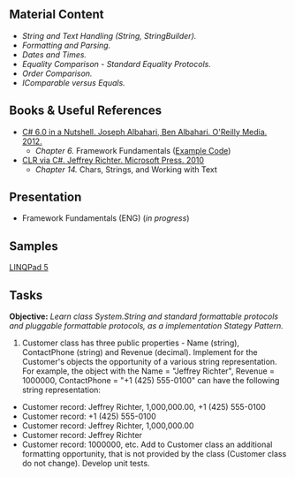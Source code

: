 ## Material Content 
- *String and Text Handling (String, StringBuilder).*
- *Formatting and Parsing.*
- *Dates and Times.*
- *Equality Comparison - Standard Equality Protocols.*
- *Order Comparison.*
- *IComparable versus Equals.*

## Books & Useful References 
- [C# 6.0 in a Nutshell. Joseph Albahari, Ben Albahari. O'Reilly Media. 2012.](http://shop.oreilly.com/product/0636920040323.do)
   - *Chapter 6.* Framework Fundamentals ([Example Code](http://www.albahari.com/nutshell/ch06.aspx))
- [CLR via C#. Jeffrey Richter. Microsoft Press. 2010](https://www.goodreads.com/book/show/7121415-clr-via-c)
   - *Chapter 14.* Chars, Strings, and Working with Text

## Presentation 
- Framework Fundamentals (ENG) (*in progress*)

## Samples 
[LINQPad 5](https://github.com/EPM-RD-NETLAB/.NET-Framework-modules/tree/master/M7.%20Framework%20Fundamentals/Samples/LINQPad)

## Tasks  
**Objective:** *Learn class System.String and standard formattable protocols and pluggable formattable protocols, as a implementation Stategy Pattern.* 
1. Customer class has three public properties - Name (string), ContactPhone (string) and Revenue (decimal). Implement for the Customer's objects the opportunity of a various string representation. For example, the object with the Name = "Jeffrey Richter", Revenue = 1000000, ContactPhone = "+1 (425) 555-0100" can have the following string representation:
- Customer record: Jeffrey Richter, 1,000,000.00, +1 (425) 555-0100
- Customer record: +1 (425) 555-0100
- Customer record: Jeffrey Richter, 1,000,000.00
- Customer record: Jeffrey Richter
- Customer record: 1000000, etc. 
Add to Customer class an additional formatting opportunity, that is not provided by the class (Customer class do not change). Develop unit tests.
